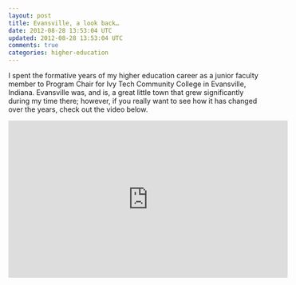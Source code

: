 ```yaml
---           
layout: post
title: Evansville, a look back…
date: 2012-08-28 13:53:04 UTC
updated: 2012-08-28 13:53:04 UTC
comments: true
categories: higher-education
---
```


I spent the formative years of my higher education career as a junior faculty member to Program Chair for Ivy Tech Community College in Evansville, Indiana. Evansville was, and is, a great little town that grew significantly during my time there; however, if you really want to see how it has changed over the years, check out the video below. 

<center><iframe allowfullscreen="allowfullscreen" frameborder="0" height="315" src="http://www.youtube.com/embed/kHsaLXYGONg" width="560"></iframe></center>